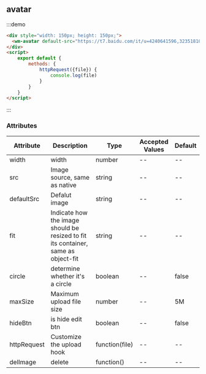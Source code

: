 ## avatar

:::demo

```html
<div style="width: 150px; height: 150px;">
  <wm-avatar default-src="https://t7.baidu.com/it/u=4240641596,3235181048&fm=193&f=GIF" :http-request="httpRequest" @delImage="()=>{src=''}" />
</div>
<script>
    export default {
        methods: {
            httpRequest({file}) {
                console.log(file)
            }
        }
    }
</script>
```

:::

### Attributes

| Attribute | Description | Type | Accepted Values | Default
|---------|--------|-------| --------|--------
| width | width | number | -- | --
| src | Image source, same as native | string | -- | --
| defaultSrc | Defalut image | string | -- | --
| fit | Indicate how the image should be resized to fit its container, same as object-fit | string | -- | --
| circle | determine whether it's a circle | boolean | -- | false
| maxSize | Maximum upload file size | number | -- | 5M
| hideBtn | is hide edit btn | boolean | -- | false
| httpRequest | Customize the upload hook | function(file) | -- | --
| delImage | delete | function() | -- | --
